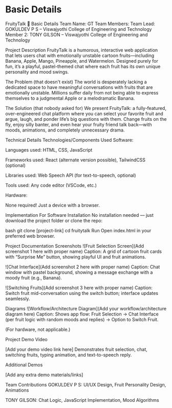 # Basic Details
FruityTalk 🎯
Basic Details
Team Name: GT
Team Members:
Team Lead: GOKULDEV P S – Viswajyothi College of Engineering and Technology
Member 2: TONY GILSON – Viswajyothi College of Engineering and Technology


Project Description
FruityTalk is a humorous, interactive web application that lets users chat with emotionally unstable cartoon fruits—including Banana, Apple, Mango, Pineapple, and Watermelon. Designed purely for fun, it’s a playful, pastel-themed chat where each fruit has its own unique personality and mood swings.

The Problem (that doesn't exist)
The world is desperately lacking a dedicated space to have meaningful conversations with fruits that are emotionally unstable. Millions suffer daily from not being able to express themselves to a judgmental Apple or a melodramatic Banana.

The Solution (that nobody asked for)
We present FruityTalk: a fully-featured, over-engineered chat platform where you can select your favorite fruit and argue, laugh, and ponder life’s big questions with them. Change fruits on the fly, enjoy silly banter, and even hear your fruity friend talk back—with moods, animations, and completely unnecessary drama.

Technical Details
Technologies/Components Used
Software:

Languages used: HTML, CSS, JavaScript

Frameworks used: React (alternate version possible), TailwindCSS (optional)

Libraries used: Web Speech API (for text-to-speech, optional)

Tools used: Any code editor (VSCode, etc.)

Hardware:

None required! Just a device with a browser.

Implementation
For Software
Installation
No installation needed — just download the project folder or clone the repo:

bash
git clone [project-link]
cd fruitytalk
Run
Open index.html in your preferred web browser.

Project Documentation
Screenshots
![Fruit Selection Screen](Add screenshot 1 here with proper name)
Caption: A grid of cartoon fruit cards with “Surprise Me” button, showing playful UI and fruit animations.

![Chat Interface](Add screenshot 2 here with proper name)
Caption: Chat window with pastel background, showing a message exchange with a moody fruit (e.g., Banana).

![Switching Fruits](Add screenshot 3 here with proper name)
Caption: Switch fruit mid-conversation using the switch button; interface updates seamlessly.

Diagrams
![Workflow/Architecture Diagram](Add your workflow/architecture diagram here)
Caption: Shows app flow: Fruit Selection → Chat Interface (per fruit logic with random moods and replies) → Option to Switch Fruit.

(For hardware, not applicable.)

Project Demo
Video

[Add your demo video link here]
Demonstrates fruit selection, chat, switching fruits, typing animation, and text-to-speech reply.

Additional Demos

[Add any extra demo materials/links]

Team Contributions
GOKULDEV P S: UI/UX Design, Fruit Personality Design, Animations

TONY GILSON: Chat Logic, JavaScript Implementation, Mood Algorithms
